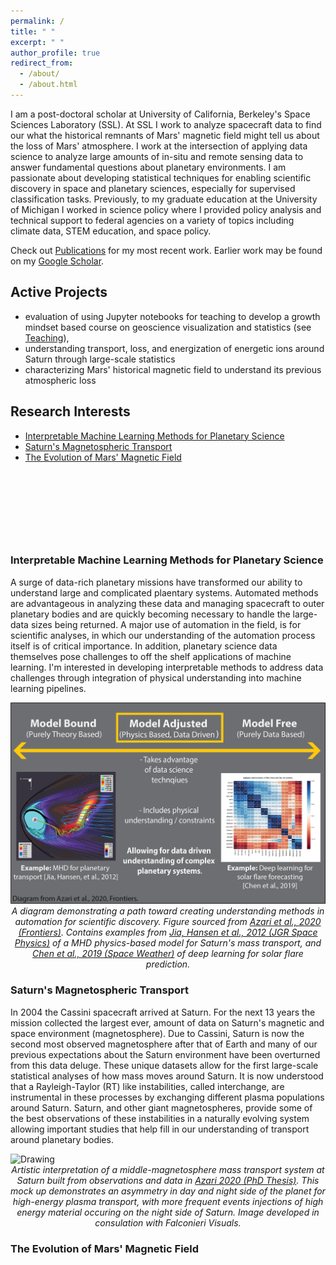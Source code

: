 ```yaml
---
permalink: /
title: " "
excerpt: " "
author_profile: true
redirect_from: 
  - /about/
  - /about.html
---
```


I am a post-doctoral scholar at University of California, Berkeley's Space Sciences Laboratory (SSL). At SSL I work to analyze spacecraft data to find our what the historical remnants of Mars' magnetic field might tell us about the loss of Mars' atmosphere. I work at the intersection of applying data science to analyze large amounts of in-situ and remote sensing data to answer fundamental questions about planetary environments. I am passionate about developing statistical techniques for enabling scientific discovery in space and planetary sciences, especially for supervised classification tasks. Previously, to my graduate education at the  University of Michigan I worked in science policy where I provided policy analysis and technical support to federal agencies on a variety of topics including climate data, STEM education, and space policy. 

Check out [Publications](https://astro-abby.github.io/publications/) for my most recent work. Earlier work may be found on my [Google Scholar](https://scholar.google.com/citations?user=UdcGQbYAAAAJ&hl=en&oi=ao).

## Active Projects

- evaluation of using Jupyter notebooks for teaching to develop a growth mindset based course on geoscience visualization and statistics (see [Teaching](https://astro-abby.github.io/teaching/)),
- understanding transport, loss, and energization of energetic ions around Saturn through large-scale statistics
- characterizing Mars' historical magnetic field to understand its previous atmospheric loss

<!-- I am collaborating on the following: 
- analysis of solar wind composition using machine learning to investigate plasma dynamics using ion abundances. Project Lead: [Yeimy Rivera](https://clasp.engin.umich.edu/people/yeimy-rivera/)
- analysis of mass transport and evolution of high energy particle events around Saturn. Project Lead: [Prof. Michael Liemohn](https://clasp.engin.umich.edu/people/michael-liemohn/) -->

## Research Interests

- [Interpretable Machine Learning Methods for Planetary Science](#interpretable-machine-learning-methods-for-planetary-science)
- [Saturn's Magnetospheric Transport](#saturns-magnetospheric-transport)
- [The Evolution of Mars' Magnetic Field](#the-evolution-of-mars-magnetic-field)

<p>&nbsp;</p>
<p>&nbsp;</p>
<p>&nbsp;</p>
<p>&nbsp;</p>


### Interpretable Machine Learning Methods for Planetary Science

A surge of data-rich planetary missions have transformed our ability to understand large and complicated plaentary systems. Automated methods are advantageous in analyzing these data and managing spacecraft to outer planetary bodies and are quickly becoming necessary to handle the large-data sizes being returned. A major use of automation in the field, is for scientific analyses, in which our understanding of the automation process itself is of critical importance. In addition, planetary science data themselves pose challenges to off the shelf applications of machine learning. I'm interested in developing interpretable methods to address data challenges through integration of physical understanding into machine learning pipelines.      

<img src="../images/Azari2020a_InterpretableMethod.png" alt="Drawing" /> 

<center> <em> A diagram demonstrating a path toward creating understanding methods in automation for scientific discovery. Figure sourced from <a href="https://www.frontiersin.org/articles/10.3389/fspas.2020.00036/full">Azari et al., 2020 (Frontiers)</a>. Contains examples from <a href="https://doi.org/10.1029/2012JA017575">Jia, Hansen et al., 2012 (JGR Space Physics)</a> of a MHD physics-based model for Saturn's mass transport, and <a href=" https://doi.org/10.1029/2019SW002214">Chen et al., 2019 (Space Weather)</a> of deep learning for solar flare prediction. </em> </center>

### Saturn's Magnetospheric Transport

In 2004 the Cassini spacecraft arrived at Saturn. For the next 13 years the mission collected the largest ever, amount of data on Saturn's magnetic and space environment (magnetosphere). Due to Cassini, Saturn is now the second most observed magnetosphere after that of Earth and many of our previous expectations about the Saturn environment have been overturned from this data deluge. These unique datasets allow for the first large-scale statistical analyses of how mass moves around Saturn. It is now understood that a Rayleigh-Taylor (RT) like instabilities, called interchange, are instrumental in these processes by exchanging different plasma populations around Saturn. Saturn, and other giant magnetospheres, provide some of the best observations of these instabilities in a naturally evolving system allowing important studies that help fill in our understanding of transport around planetary bodies. 

<img src="../images/Azari2020_BasicDiagram.png" alt="Drawing" /> 

<center> <em> Artistic interpretation of a middle-magnetosphere mass transport system at Saturn built from observations and data in <a href="http://hdl.handle.net/2027.42/155251">Azari 2020 (PhD Thesis)</a>. This mock up demonstrates an asymmetry in day and night side of the planet for high-energy plasma transport, with more frequent events injections of high energy material occuring on the night side of Saturn. Image developed in consulation with Falconieri Visuals. </em> </center>

### The Evolution of Mars' Magnetic Field

<!-- write something here from your abstract  -->







